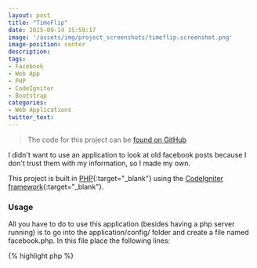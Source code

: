 ```yaml
---
layout: post
title: "TimeFlip"
date: 2015-09-14 15:59:17
image: '/assets/img/project_screenshots/timeflip.screenshot.png'
image-position: center
description:
tags:
- Facebook
- Web App
- PHP
- CodeIgniter
- Bootstrap
categories:
- Web Applications
twitter_text:
---
```

> The code for this project can be <a href="https://github.com/scaperoth/TimeFlip">found on GitHub</a>

I didn't want to use an application to look at old facebook posts because I don't trust them with my information, so I made my own.

This project is built in [PHP](http://php.net){:target="_blank"} using the [CodeIgniter framework](http://www.codeigniter.com/){:target="_blank"}.

### Usage

All you have to do to use this application (besides having a php server running) is to go into the application/config/ folder and create a file named facebook.php. In this file place the following lines:

{% highlight php %}

<?php

$config['appId'] = {app ID};
$config['secret'] = {secret app key};
$config['facebook']['redirect_url'] = 'http://localhost/TimeFlip/flip';
$config['facebook']['permissions'] = array(
    'public_profile ',
    'user_photos',
    'user_posts',
    'user_status',
);

{% endhighlight %}

the app id and secret come from the [Facebook Developer pages](https://developers.facebook.com/)